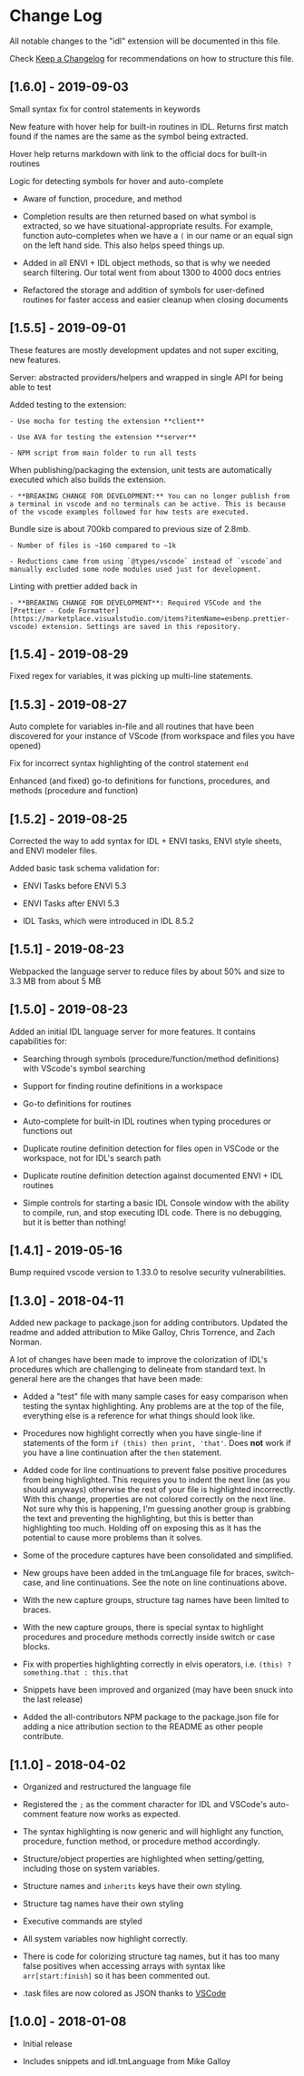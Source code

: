 # Change Log

All notable changes to the "idl" extension will be documented in this file.

Check [Keep a Changelog](http://keepachangelog.com/) for recommendations on how to structure this file.

## [1.6.0] - 2019-09-03

Small syntax fix for control statements in keywords

New feature with hover help for built-in routines in IDL. Returns first match found if the names are the same as the symbol being extracted.

Hover help returns markdown with link to the official docs for built-in routines

Logic for detecting symbols for hover and auto-complete

- Aware of function, procedure, and method

- Completion results are then returned based on what symbol is extracted, so we have situational-appropriate results. For example, function auto-completes when we have a `(` in our name or an equal sign on the left hand side. This also helps speed things up.

- Added in all ENVI + IDL object methods, so that is why we needed search filtering. Our total went from about 1300 to 4000 docs entries

- Refactored the storage and addition of symbols for user-defined routines for faster access and easier cleanup when closing documents

## [1.5.5] - 2019-09-01

These features are mostly development updates and not super exciting, new features.

Server: abstracted providers/helpers and wrapped in single API for being able to test

Added testing to the extension:

    - Use mocha for testing the extension **client**

    - Use AVA for testing the extension **server**

    - NPM script from main folder to run all tests

When publishing/packaging the extension, unit tests are automatically executed which also builds the extension.

    - **BREAKING CHANGE FOR DEVELOPMENT:** You can no longer publish from a terminal in vscode and no terminals can be active. This is because of the vscode examples followed for how tests are executed.

Bundle size is about 700kb compared to previous size of 2.8mb.

    - Number of files is ~160 compared to ~1k

    - Reductions came from using `@types/vscode` instead of `vscode`and manually excluded some node modules used just for development.

Linting with prettier added back in

    - **BREAKING CHANGE FOR DEVELOPMENT**: Required VSCode and the [Prettier - Code Formatter](https://marketplace.visualstudio.com/items?itemName=esbenp.prettier-vscode) extension. Settings are saved in this repository.

## [1.5.4] - 2019-08-29

Fixed regex for variables, it was picking up multi-line statements.

## [1.5.3] - 2019-08-27

Auto complete for variables in-file and all routines that have been discovered for your instance of VScode (from workspace and files you have opened)

Fix for incorrect syntax highlighting of the control statement `end`

Enhanced (and fixed) go-to definitions for functions, procedures, and methods (procedure and function)

## [1.5.2] - 2019-08-25

Corrected the way to add syntax for IDL + ENVI tasks, ENVI style sheets, and ENVI modeler files.

Added basic task schema validation for:

- ENVI Tasks before ENVI 5.3

- ENVI Tasks after ENVI 5.3

- IDL Tasks, which were introduced in IDL 8.5.2

## [1.5.1] - 2019-08-23

Webpacked the language server to reduce files by about 50% and size to 3.3 MB from about 5 MB

## [1.5.0] - 2019-08-23

Added an initial IDL language server for more features. It contains capabilities for:

- Searching through symbols (procedure/function/method definitions) with VScode's symbol searching

- Support for finding routine definitions in a workspace

- Go-to definitions for routines

- Auto-complete for built-in IDL routines when typing procedures or functions out

- Duplicate routine definition detection for files open in VSCode or the workspace, not for IDL's search path

- Duplicate routine definition detection against documented ENVI + IDL routines

- Simple controls for starting a basic IDL Console window with the ability to compile, run, and stop executing IDL code. There is no debugging, but it is better than nothing!

## [1.4.1] - 2019-05-16

Bump required vscode version to 1.33.0 to resolve security vulnerabilities.

## [1.3.0] - 2018-04-11

Added new package to package.json for adding contributors. Updated the readme and added attribution to Mike Galloy, Chris Torrence, and Zach Norman.

A lot of changes have been made to improve the colorization of IDL's procedures which are challenging to delineate from standard text. In general here are the changes that have been made:

- Added a "test" file with many sample cases for easy comparison when testing the syntax highlighting. Any problems are at the top of the file, everything else is a reference for what things should look like.

- Procedures now highlight correctly when you have single-line if statements of the form `if (this) then print, 'that'`. Does **not** work if you have a line continuation after the `then` statement.

- Added code for line continuations to prevent false positive procedures from being highlighted. This requires you to indent the next line (as you should anyways) otherwise the rest of your file is highlighted incorrectly. With this change, properties are not colored correctly on the next line. Not sure why this is happening, I'm guessing another group is grabbing the text and preventing the highlighting, but this is better than highlighting too much. Holding off on exposing this as it has the potential to cause more problems than it solves.

- Some of the procedure captures have been consolidated and simplified.

- New groups have been added in the tmLanguage file for braces, switch-case, and line continuations. See the note on line continuations above.

- With the new capture groups, structure tag names have been limited to braces.

- With the new capture groups, there is special syntax to highlight procedures and procedure methods correctly inside switch or case blocks.

- Fix with properties highlighting correctly in elvis operators, i.e. `(this) ? something.that : this.that`

- Snippets have been improved and organized (may have been snuck into the last release)

- Added the all-contributors NPM package to the package.json file for adding a nice attribution section to the README as other people contribute.

## [1.1.0] - 2018-04-02

- Organized and restructured the language file

- Registered the `;` as the comment character for IDL and VSCode's auto-comment feature now works as expected.

- The syntax highlighting is now generic and will highlight any function, procedure, function method, or procedure method accordingly.

- Structure/object properties are highlighted when setting/getting, including those on system variables.

- Structure names and `inherits` keys have their own styling.

- Structure tag names have their own styling

- Executive commands are styled

- All system variables now highlight correctly.

- There is code for colorizing structure tag names, but it has too many false positives when accessing arrays with syntax like `arr[start:finish]` so it has been commented out.

- .task files are now colored as JSON thanks to [VSCode](https://github.com/Microsoft/vscode-JSON.tmLanguage)

## [1.0.0] - 2018-01-08

- Initial release

- Includes snippets and idl.tmLanguage from Mike Galloy
